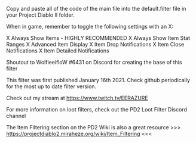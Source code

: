  Copy and paste all of the code of the main file into the default.filter file in your Project Diablo II folder.


When in game, remember to toggle the following settings with an X:

 
 X Always Show Items - HIGHLY RECOMMENDED
 X Always Show Item Stat Ranges
 X Advanced Item Display
 X Item Drop Notifications
 X Item Close Notifications
 X Item Detailed Notifications

 Shoutout to WolfieeifloW #6431 on Discord for creating the base of this filter
 
 This filter was first published January 16th 2021. Check github periodically for the most up to date filter version.
 
 
 Check out my stream at https://www.twitch.tv/EERAZURE


 For more information on loot filters, check out the PD2 Loot Filter Discord channel 
 
 The Item Filtering section on the PD2 Wiki is also a great resource >>> https://projectdiablo2.miraheze.org/wiki/Item_Filtering <<<

